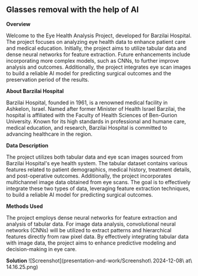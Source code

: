 ## **Glasses removal with the help of AI**

**Overview**

Welcome to the Eye Health Analysis Project, developed for Barzilai Hospital. The project focuses on analyzing eye health data to enhance patient care and medical education. Initially, the project aims to utilize tabular data and dense neural networks for feature extraction. Future enhancements include incorporating more complex models, such as CNNs, to further improve analysis and outcomes. Additionally, the project integrates eye scan images to build a reliable AI model for predicting surgical outcomes and the preservation period of the results.

**About Barzilai Hospital**

Barzilai Hospital, founded in 1961, is a renowned medical facility in Ashkelon, Israel. Named after former Minister of Health Israel Barzilai, the hospital is affiliated with the Faculty of Health Sciences of Ben-Gurion University. Known for its high standards in professional and humane care, medical education, and research, Barzilai Hospital is committed to advancing healthcare in the region.

**Data Description**

The project utilizes both tabular data and eye scan images sourced from Barzilai Hospital's eye health system. The tabular dataset contains various features related to patient demographics, medical history, treatment details, and post-operative outcomes. Additionally, the project incorporates multichannel image data obtained from eye scans. The goal is to effectively integrate these two types of data, leveraging feature extraction techniques, to build a reliable AI model for predicting surgical outcomes.

**Methods Used**

The project employs dense neural networks for feature extraction and analysis of tabular data. For image data analysis, convolutional neural networks (CNNs) will be utilized to extract patterns and hierarchical features directly from raw pixel data. By effectively integrating tabular data with image data, the project aims to enhance predictive modeling and decision-making in eye care.

**Solution**
![Screenshot](presentation-and-work/Screenshot\ 2024-12-08\ at\ 14.16.25.png)

